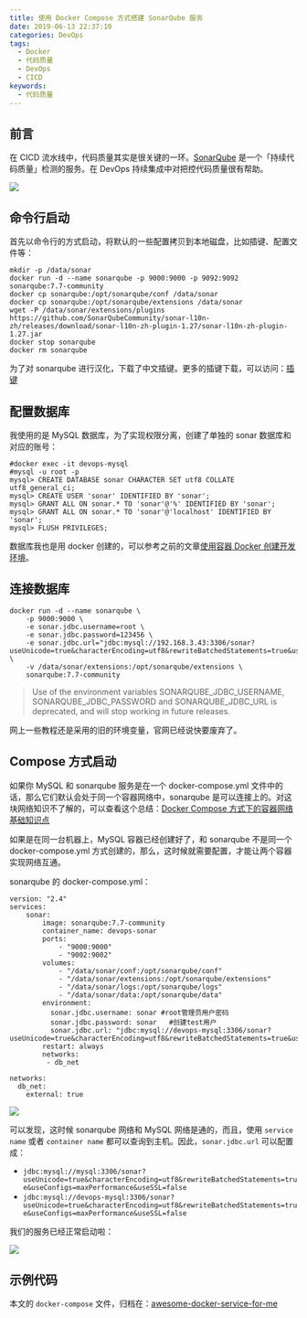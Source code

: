 ```yaml
---
title: 使用 Docker Compose 方式搭建 SonarQube 服务
date: 2019-06-13 22:37:10
categories: DevOps
tags:
  - Docker
  - 代码质量
  - DevOps
  - CICD
keywords:
  - 代码质量
---
```


## 前言

在 CICD 流水线中，代码质量其实是很关键的一环。[SonarQube](https://www.sonarqube.org/) 是一个「持续代码质量」检测的服务。在 DevOps 持续集成中对把控代码质量很有帮助。

![](https://ws1.sinaimg.cn/mw690/6d9475f6gy1g416hyo9c0j20x40c1407.jpg)

<!-- more -->

## 命令行启动

首先以命令行的方式启动，将默认的一些配置拷贝到本地磁盘，比如插键、配置文件等：

```shell
mkdir -p /data/sonar
docker run -d --name sonarqube -p 9000:9000 -p 9092:9092 sonarqube:7.7-community
docker cp sonarqube:/opt/sonarqube/conf /data/sonar
docker cp sonarqube:/opt/sonarqube/extensions /data/sonar
wget -P /data/sonar/extensions/plugins https://github.com/SonarQubeCommunity/sonar-l10n-zh/releases/download/sonar-l10n-zh-plugin-1.27/sonar-l10n-zh-plugin-1.27.jar
docker stop sonarqube
docker rm sonarqube
```

为了对 sonarqube 进行汉化，下载了中文插键。更多的插键下载，可以访问：[插键](https://docs.sonarqube.org/display/PLUG/Plugin+Library)

## 配置数据库

我使用的是 MySQL 数据库，为了实现权限分离，创建了单独的 sonar 数据库和对应的账号：

```shell
#docker exec -it devops-mysql
#mysql -u root -p
mysql> CREATE DATABASE sonar CHARACTER SET utf8 COLLATE utf8_general_ci;
mysql> CREATE USER 'sonar' IDENTIFIED BY 'sonar';
mysql> GRANT ALL ON sonar.* TO 'sonar'@'%' IDENTIFIED BY 'sonar';
mysql> GRANT ALL ON sonar.* TO 'sonar'@'localhost' IDENTIFIED BY 'sonar';
mysql> FLUSH PRIVILEGES;
```

数据库我也是用 docker 创建的，可以参考之前的文章[使用容器 Docker 创建开发环境](https://michael728.github.io/2019/06/02/docker-create-develop-environment/)。

## 连接数据库

```shell
docker run -d --name sonarqube \
    -p 9000:9000 \
    -e sonar.jdbc.username=root \
    -e sonar.jdbc.password=123456 \
    -e sonar.jdbc.url="jdbc:mysql://192.168.3.43:3306/sonar?useUnicode=true&characterEncoding=utf8&rewriteBatchedStatements=true&useConfigs=maxPerformance&useSSL=false" \
    -v /data/sonar/extensions:/opt/sonarqube/extensions \
    sonarqube:7.7-community
```

> Use of the environment variables SONARQUBE_JDBC_USERNAME, SONARQUBE_JDBC_PASSWORD and SONARQUBE_JDBC_URL is deprecated, and will stop working in future releases.

网上一些教程还是采用的旧的环境变量，官网已经说快要废弃了。

## Compose 方式启动

如果你 MySQL 和 sonarqube 服务是在一个 docker-compose.yml 文件中的话，那么它们默认会处于同一个容器网络中，sonarqube 是可以连接上的。对这块网络知识不了解的，可以查看这个总结：[Docker Compose 方式下的容器网络基础知识点](https://michael728.github.io/2019/06/15/docker-compose-networks/)

如果是在同一台机器上，MySQL 容器已经创建好了，和 sonarqube 不是同一个 docker-compose.yml 方式创建的，那么，这时候就需要配置，才能让两个容器实现网络互通。

sonarqube 的 docker-compose.yml：

```shell
version: "2.4"
services:
    sonar:
        image: sonarqube:7.7-community
        container_name: devops-sonar
        ports:
            - "9000:9000"
            - "9002:9002"
        volumes:
            - "/data/sonar/conf:/opt/sonarqube/conf"
            - "/data/sonar/extensions:/opt/sonarqube/extensions"
            - "/data/sonar/logs:/opt/sonarqube/logs"
            - "/data/sonar/data:/opt/sonarqube/data"
        environment:
          sonar.jdbc.username: sonar #root管理员用户密码
          sonar.jdbc.password: sonar   #创建test用户
          sonar.jdbc.url: "jdbc:mysql://devops-mysql:3306/sonar?useUnicode=true&characterEncoding=utf8&rewriteBatchedStatements=true&useConfigs=maxPerformance&useSSL=false"
        restart: always
        networks:
         - db_net

networks:
  db_net:
    external: true
```

![](https://ws1.sinaimg.cn/mw690/6d9475f6ly1g4165ysbgkj21gc0y27fl.jpg)

可以发现，这时候 sonarqube 网络和 MySQL 网络是通的，而且，使用 `service name` 或者 `container name` 都可以查询到主机。因此，`sonar.jdbc.url` 可以配置成：

- `jdbc:mysql://mysql:3306/sonar?useUnicode=true&characterEncoding=utf8&rewriteBatchedStatements=true&useConfigs=maxPerformance&useSSL=false`
- `jdbc:mysql://devops-mysql:3306/sonar?useUnicode=true&characterEncoding=utf8&rewriteBatchedStatements=true&useConfigs=maxPerformance&useSSL=false`

我们的服务已经正常启动啦：

![](https://ws1.sinaimg.cn/mw690/6d9475f6ly1g416ltc7dfj21020hlwgf.jpg)

## 示例代码

本文的 `docker-compose` 文件，归档在：[awesome-docker-service-for-me](https://github.com/Michael728/awesome-docker-service-for-me)
